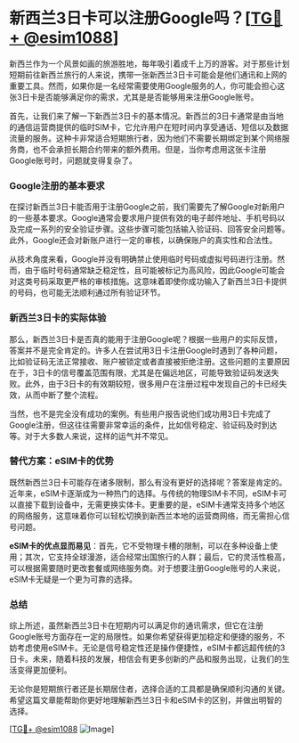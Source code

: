 # 新西兰3日卡可以注册Google吗？[[TG💪+ @esim1088](https://t.me/s/esim1088)]

新西兰作为一个风景如画的旅游胜地，每年吸引着成千上万的游客。对于那些计划短期前往新西兰旅行的人来说，携带一张新西兰3日卡可能会是他们通讯和上网的重要工具。然而，如果你是一名经常需要使用Google服务的人，你可能会担心这张3日卡是否能够满足你的需求，尤其是是否能够用来注册Google账号。

首先，让我们来了解一下新西兰3日卡的基本情况。新西兰的3日卡通常是由当地的通信运营商提供的临时SIM卡，它允许用户在短时间内享受通话、短信以及数据流量的服务。这种卡非常适合短期旅行者，因为他们不需要长期绑定到某个网络服务商，也不会承担长期合约带来的额外费用。但是，当你考虑用这张卡注册Google账号时，问题就变得复杂了。

### Google注册的基本要求

在探讨新西兰3日卡能否用于注册Google之前，我们需要先了解Google对新用户的一些基本要求。Google通常会要求用户提供有效的电子邮件地址、手机号码以及完成一系列的安全验证步骤。这些步骤可能包括输入验证码、回答安全问题等。此外，Google还会对新账户进行一定的审核，以确保账户的真实性和合法性。

从技术角度来看，Google并没有明确禁止使用临时号码或虚拟号码进行注册。然而，由于临时号码通常缺乏稳定性，且可能被标记为高风险，因此Google可能会对这类号码采取更严格的审核措施。这意味着即使你成功输入了新西兰3日卡提供的号码，也可能无法顺利通过所有验证环节。

### 新西兰3日卡的实际体验

那么，新西兰3日卡是否真的能用于注册Google呢？根据一些用户的实际反馈，答案并不是完全肯定的。许多人在尝试用3日卡注册Google时遇到了各种问题，比如验证码无法正常接收、账户被锁定或者直接被拒绝注册。这些问题的主要原因在于，3日卡的信号覆盖范围有限，尤其是在偏远地区，可能导致验证码发送失败。此外，由于3日卡的有效期较短，很多用户在注册过程中发现自己的卡已经失效，从而中断了整个流程。

当然，也不是完全没有成功的案例。有些用户报告说他们成功用3日卡完成了Google注册，但这往往需要非常幸运的条件，比如信号稳定、验证码及时到达等。对于大多数人来说，这样的运气并不常见。

### 替代方案：eSIM卡的优势

既然新西兰3日卡可能存在诸多限制，那么有没有更好的选择呢？答案是肯定的。近年来，eSIM卡逐渐成为一种热门的选择。与传统的物理SIM卡不同，eSIM卡可以直接下载到设备中，无需更换实体卡。更重要的是，eSIM卡通常支持多个地区的网络服务，这意味着你可以轻松切换到新西兰本地的运营商网络，而无需担心信号问题。

**eSIM卡的优点显而易见**：首先，它不受物理卡槽的限制，可以在多种设备上使用；其次，它支持全球漫游，适合经常出国旅行的人群；最后，它的灵活性极高，可以根据需要随时更改套餐或网络服务商。对于想要注册Google账号的人来说，eSIM卡无疑是一个更为可靠的选择。

### 总结

综上所述，虽然新西兰3日卡在短期内可以满足你的通讯需求，但它在注册Google账号方面存在一定的局限性。如果你希望获得更加稳定和便捷的服务，不妨考虑使用eSIM卡。无论是信号稳定性还是操作便捷性，eSIM卡都远超传统的3日卡。未来，随着科技的发展，相信会有更多创新的产品和服务出现，让我们的生活变得更加便利。

无论你是短期旅行者还是长期居住者，选择合适的工具都是确保顺利沟通的关键。希望这篇文章能帮助你更好地理解新西兰3日卡和eSIM卡的区别，并做出明智的选择。

[[TG💪+ @esim1088](https://t.me/s/esim1088) ![Image](https://i.postimg.cc/4NQfJmqS/Snipaste-2025-05-13-00-14-12.png)]